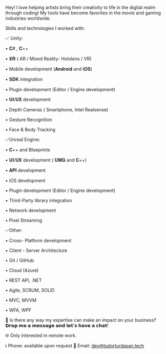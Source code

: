 Hey! I love helping artists bring their creativity to life in the digital realm through coding! My tools have become favorites in the movie and gaming industries worldwide.

Skills and technologies I worked with:

✅ Unity: 

• 𝐂# , 𝐂++

• 𝐗𝐑 ( AR / Mixed Reality- Hololens / VR)

• Mobile development (𝐀𝐧𝐝𝐫𝐨𝐢𝐝 and 𝐢𝐎𝐒)

• 𝐒𝐃𝐊 integration

• Plugin development (Editor / Engine development) 

• 𝐔𝐈/𝐔𝐗 development

• Depth Cameras ( Smartphone, Intel Realsense)

• Gesture Recognition

• Face & Body Tracking 


✅Unreal Engine:

• 𝐂++ and Blueprints

• 𝐔𝐈/𝐔𝐗 development ( 𝐔𝐌𝐆 and 𝐂++)

• 𝐀𝐏𝐈 development

• iOS development

• Plugin development (Editor / Engine development)

• Third-Party library integration

• Network development

• Pixel Streaming 


✅Other:

• Cross- Platform development

• Client - Server Architecture

• Git / GitHub

• Cloud (Azure)

• REST API, .NET

• Agile, SCRUM, SOLID

• MVC, MVVM

• WFA, WPF 

🤝 Is there any way my expertise can make an impact on your business? 𝗗𝗿𝗼𝗽 𝗺𝗲 𝗮 𝗺𝗲𝘀𝘀𝗮𝗴𝗲 𝗮𝗻𝗱 𝗹𝗲𝘁'𝘀 𝗵𝗮𝘃𝗲 𝗮 𝗰𝗵𝗮𝘁!

🌐 Only interested in remote work.

📞 Phone: available upon request 
📧 Email: dev@tudorturdasan.tech
